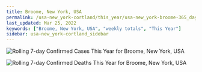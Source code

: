 ```yaml
---
title: Broome, New York, USA
permalink: /usa-new_york-cortland/this_year/usa-new_york-broome-365_days.html
last_updated: Mar 25, 2022
keywords: ["Broome, New York, USA", "weekly totals", "This Year"]
sidebar: usa-new_york-cortland_sidebar
---
```


![Rolling 7-day Confirmed Cases This Year for Broome, New York, USA](/covid_tracker/images/graphs/usa-new_york-broome-rolling_7_days_confirmed-365_days_graph.png)

![Rolling 7-day Confirmed Deaths This Year for Broome, New York, USA](/covid_tracker/images/graphs/usa-new_york-broome-rolling_7_days_deaths-365_days_graph.png)
